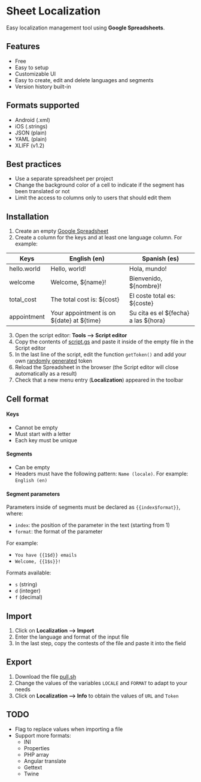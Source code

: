 # Sheet Localization

Easy localization management tool using **Google Spreadsheets**.

## Features
* Free
* Easy to setup
* Customizable UI
* Easy to create, edit and delete languages and segments
* Version history built-in

## Formats supported
* Android (.xml)
* iOS (.strings)
* JSON (plain)
* YAML (plain)
* XLIFF (v1.2)

## Best practices
* Use a separate spreadsheet per project
* Change the background color of a cell to indicate if the segment has been translated or not
* Limit the access to columns only to users that should edit them

## Installation
1. Create an empty [Google Spreadsheet](https://www.google.com/sheets/about)
2. Create a column for the keys and at least one language column. For example:

| Keys        | English (en)                              | Spanish (es)                         |
|-------------|-------------------------------------------|--------------------------------------|
| hello.world | Hello, world!                             | Hola, mundo!                         |
| welcome     | Welcome, ${name}!                         | Bienvenido, ${nombre}!               |
| total_cost  | The total cost is: ${cost}                | El coste total es: ${coste}          |
| appointment | Your appointment is on ${date} at ${time} | Su cita es el ${fecha} a las ${hora} |

3. Open the script editor: **Tools ⟶ Script editor**
4. Copy the contents of [script.gs](https://raw.githubusercontent.com/mauriciotogneri/sheet-localization/master/script.gs) and paste it inside of the empty file in the Script editor
5. In the last line of the script, edit the function `getToken()` and add your own [randomly generated](https://www.uuidgenerator.net) token
6. Reload the Spreadsheet in the browser (the Script editor will close automatically as a result)
7. Check that a new menu entry (**Localization**) appeared in the toolbar

## Cell format

#### Keys
* Cannot be empty
* Must start with a letter
* Each key must be unique

#### Segments
* Can be empty
* Headers must have the following pattern: `Name (locale)`. For example: `English (en)`

#### Segment parameters
Parameters inside of segments must be declared as `{{index$format}}`, where:
* `index`: the position of the parameter in the text (starting from 1)
* `format`: the format of the parameter

For example:
* `You have {{1$d}} emails`
* `Welcome, {{1$s}}!`

Formats available:
* `s` (string)
* `d` (integer)
* `f` (decimal)

## Import

1. Click on **Localization ⟶ Import**
2. Enter the language and format of the input file
3. In the last step, copy the contests of the file and paste it into the field

## Export

1. Download the file [pull.sh](https://raw.githubusercontent.com/mauriciotogneri/sheet-localization/master/pull.sh)
2. Change the values of the variables `LOCALE` and `FORMAT` to adapt to your needs
3. Click on **Localization ⟶ Info** to obtain the values of `URL` and `Token`

## TODO
* Flag to replace values when importing a file
* Support more formats:
	- INI
	- Properties
	- PHP array
	- Angular translate
	- Gettext
	- Twine